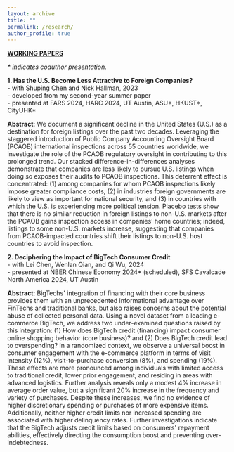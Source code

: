```yaml
---
layout: archive
title: ""
permalink: /research/
author_profile: true
---
```


<b><u>WORKING PAPERS</u></b>

*\* indicates coauthor presentation.*

**1. Has the U.S. Become Less Attractive to Foreign Companies?**\
\- with Shuping Chen and Nick Hallman, 2023\
\- developed from my second-year summer paper\
\- presented at FARS 2024, HARC 2024, UT Austin, ASU\*, HKUST\*, CityUHK\*

**Abstract**: We document a significant decline in the United States (U.S.) as a destination for foreign listings over the past two decades. Leveraging the staggered introduction of Public Company Accounting Oversight Board (PCAOB) international inspections across 55 countries worldwide, we investigate the role of the PCAOB regulatory oversight in contributing to this prolonged trend. Our stacked difference-in-differences analyses demonstrate that companies are less likely to pursue U.S. listings when doing so exposes their audits to PCAOB inspections. This deterrent effect is concentrated: (1) among companies for whom PCAOB inspections likely impose greater compliance costs, (2) in industries foreign governments are likely to view as important for national security, and (3) in countries with which the U.S. is experiencing more political tension. Placebo tests show that there is no similar reduction in foreign listings to non-U.S. markets after the PCAOB gains inspection access in companies’ home countries; indeed, listings to some non-U.S. markets increase, suggesting that companies from PCAOB-impacted countries shift their listings to non-U.S. host countries to avoid inspection.

**2. Deciphering the Impact of BigTech Consumer Credit**\
\- with Lei Chen, Wenlan Qian, and Qi Wu, 2024\
\- presented at NBER Chinese Economy 2024\* (scheduled), SFS Cavalcade North America 2024, UT Austin

**Abstract**: BigTechs' integration of financing with their core business provides them with an unprecedented informational advantage over FinTechs and traditional banks, but also raises concerns about the potential abuse of collected personal data. Using a novel dataset from a leading e-commerce BigTech, we address two under-examined questions raised by this integration: (1) How does BigTech credit (financing) impact consumer online shopping behavior (core business)? and (2) Does BigTech credit lead to overspending? In a randomized context, we observe a universal boost in consumer engagement with the e-commerce platform in terms of visit intensity (12%), visit-to-purchase conversion (8%), and spending (19%). These effects are more pronounced among individuals with limited access to traditional credit, lower prior engagement, and residing in areas with advanced logistics. Further analysis reveals only a modest 4% increase in average order value, but a significant 20% increase in the frequency and variety of purchases. Despite these increases, we find no evidence of higher discretionary spending or purchases of more expensive items. Additionally, neither higher credit limits nor increased spending are associated with higher delinquency rates. Further investigations indicate that the BigTech adjusts credit limits based on consumers' repayment abilities, effectively directing the consumption boost and preventing over-indebtedness.
